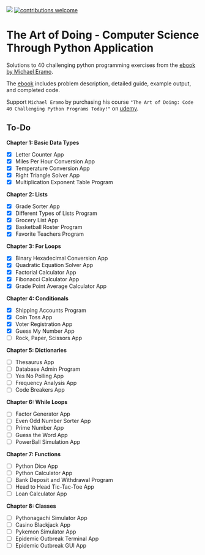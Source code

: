 ![](https://img.shields.io/badge/Python-FFC331?style=flat&logo=python)
[![contributions welcome](https://img.shields.io/badge/contributions-welcome-brightgreen.svg?style=flat)](https://github.com/sourhub226/art-of-doing-python/issues)

# The Art of Doing - Computer Science Through Python Application

Solutions to 40 challenging python programming exercises from the [ebook by Michael Eramo](https://github.com/sourhub226/art-of-doing-python/files/6676961/The_Art_of_Doing_Ebook.pdf).

The [ebook](https://github.com/sourhub226/art-of-doing-python/files/6676961/The_Art_of_Doing_Ebook.pdf) includes problem description, detailed guide, example output, and completed code.

Support `Michael Eramo` by purchasing his course `"The Art of Doing: Code 40 Challenging Python Programs Today!"` on [udemy](https://www.udemy.com/course/the-art-of-doing/).

## To-Do
**Chapter 1: Basic Data Types**
- [X] Letter Counter App
- [X] Miles Per Hour Conversion App
- [X] Temperature Conversion App
- [X] Right Triangle Solver App
- [X] Multiplication Exponent Table Program

**Chapter 2: Lists**
- [X] Grade Sorter App
- [X] Different Types of Lists Program
- [X] Grocery List App
- [X] Basketball Roster Program
- [X] Favorite Teachers Program

**Chapter 3: For Loops**
- [X] Binary Hexadecimal Conversion App
- [X] Quadratic Equation Solver App
- [X] Factorial Calculator App
- [X] Fibonacci Calculator App
- [X] Grade Point Average Calculator App

**Chapter 4: Conditionals**
- [X] Shipping Accounts Program
- [X] Coin Toss App
- [X] Voter Registration App
- [X] Guess My Number App
- [ ] Rock, Paper, Scissors App

**Chapter 5: Dictionaries**
- [ ] Thesaurus App
- [ ] Database Admin Program
- [ ] Yes No Polling App
- [ ] Frequency Analysis App
- [ ] Code Breakers App

**Chapter 6: While Loops**
- [ ] Factor Generator App
- [ ] Even Odd Number Sorter App
- [ ] Prime Number App
- [ ] Guess the Word App
- [ ] PowerBall Simulation App

**Chapter 7: Functions**
- [ ] Python Dice App
- [ ] Python Calculator App
- [ ] Bank Deposit and Withdrawal Program
- [ ] Head to Head Tic-Tac-Toe App
- [ ] Loan Calculator App

**Chapter 8: Classes**
- [ ] Pythonagachi Simulator App
- [ ] Casino Blackjack App
- [ ] Pykemon Simulator App
- [ ] Epidemic Outbreak Terminal App
- [ ] Epidemic Outbreak GUI App
